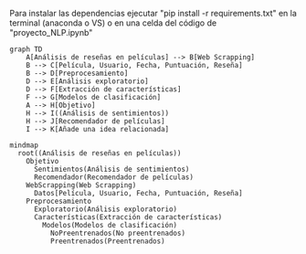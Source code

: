 Para instalar las dependencias ejecutar "pip install -r requirements.txt" en la terminal (anaconda o VS) o en una celda del código de "proyecto_NLP.ipynb"

```mermaid
graph TD
    A[Análisis de reseñas en películas] --> B[Web Scrapping]
    B --> C[Película, Usuario, Fecha, Puntuación, Reseña]
    B --> D[Preprocesamiento]
    D --> E[Análisis exploratorio]
    D --> F[Extracción de características]
    F --> G[Modelos de clasificación]
    A --> H[Objetivo]
    H --> I((Análisis de sentimientos))
    H --> J[Recomendador de películas]
    I --> K[Añade una idea relacionada]
```

```mermaid
mindmap
  root((Análisis de reseñas en películas))
    Objetivo
      Sentimientos(Análisis de sentimientos)
      Recomendador(Recomendador de películas)
    WebScrapping(Web Scrapping)
      Datos[Película, Usuario, Fecha, Puntuación, Reseña]
    Preprocesamiento
      Exploratorio(Análisis exploratorio)
      Características(Extracción de características)
        Modelos(Modelos de clasificación)
          NoPreentrenados(No preentrenados)
          Preentrenados(Preentrenados)
